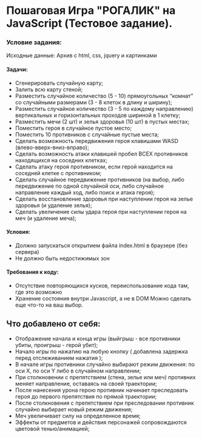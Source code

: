 # Пошаговая Игра "РОГАЛИК" на JavaScript (Тестовое задание).

### Условие задания: 
Исходные данные: Архив с html, css, jquery и картинками

#### Задачи:
- Сгенерировать случайную карту;
- Залить всю карту стеной;
- Разместить случайное количество (5 - 10) прямоугольных “комнат” со случайными размерами (3 - 8 клеток в длину и ширину);
- Разместить случайное количество (3 - 5 по каждому направлению) вертикальных и горизонтальных проходов шириной в 1 клетку;
- Разместить мечи (2 шт) и зелья здоровья (10 шт) в пустых местах;
- Поместить героя в случайное пустое место;
- Поместить 10 противников с случайные пустые места;
- Сделать возможность передвижения героя клавишами WASD (влево-вверх-вниз-вправо);
- Сделать возможность атаки клавишей пробел ВСЕХ противников находящихся на соседних клетках;
- Сделать атаку героя противником, если герой находится на соседней клетке с противником;
- Сделать случайное передвижение противников (на выбор, либо передвижение по одной случайной оси, либо случайное направление каждый ход, либо поиск и атака героя);
- Сделать восстановление здоровья при наступлении героя на зелье здоровья (и удаление зелья);
- Сделать увеличение силы удара героя при наступлении героя на меч (и удаление меча);

#### Условия:
- Должно запускаться открытием файла index.html в браузере (без сервера)
- Не должно быть недостижимых зон

#### Требования к коду:
- Отсутствие повторяющихся кусков, переиспользование кода там, где это возможно
- Хранение состояния внутри Javascript, а не в DOM
Можно сделать еще что-то на ваш выбор.


## Что добавлено от себя:
- Отображение начала и конца игры (выйгрыш - все противники убиты, проигрыш - герой убит);
- Начало игры по нажатию на любую кнопку ( добавлена задержка перед отслеживанием нажатия );
- В начале игры противники случайно выбирают режим движения: по оси Х, по оси Y либо в случайном направлении;
- При столкновении с препятствием (стена, зелье или меч) противних меняет направление, оставаясь на своей траектории;
- После нанесения урона герою противник начинает преследовать героя до первого препятствия по прямой траектории;
- После столкновения с препятствием при преследовании противник случайно выбирает новый режим движения;
- Меч увеличивает силу на определенное время;
- Эффекты от предметов и действия персонажей сопровождаются цветовой тенью/анимацией;
